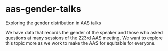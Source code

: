 aas-gender-talks
================

Exploring the gender distribution in AAS talks

We have data that records the gender of the speaker and those who asked questions at many sessions of the 223rd AAS meeting. We want to explore this topic more as we work to make the AAS for equitable for everyone.
